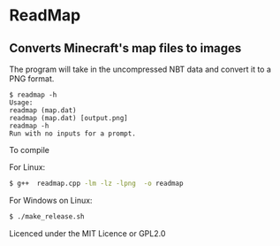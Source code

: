 # ReadMap

## Converts Minecraft's map files to images

The program will take in the uncompressed NBT data and convert it to a PNG format.

```
$ readmap -h
Usage:
readmap (map.dat)
readmap (map.dat) [output.png]
readmap -h
Run with no inputs for a prompt.
```
To compile

For Linux:
```bash
$ g++  readmap.cpp -lm -lz -lpng  -o readmap
```

For Windows on Linux:
```bash
$ ./make_release.sh
```

Licenced under the MIT Licence or GPL2.0
